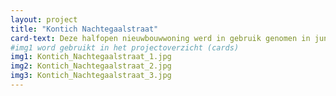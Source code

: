 ```yaml
---
layout: project
title: "Kontich Nachtegaalstraat"
card-text: Deze halfopen nieuwbouwwoning werd in gebruik genomen in juni 2017.  Het gaat om een open hedendaagse gezinswoning, met een gevel in grijs metselwerk en houtaccenten in duurzaam Afrormosia.
#img1 word gebruikt in het projectoverzicht (cards)
img1: Kontich_Nachtegaalstraat_1.jpg
img2: Kontich_Nachtegaalstraat_2.jpg
img3: Kontich_Nachtegaalstraat_3.jpg
---
```

